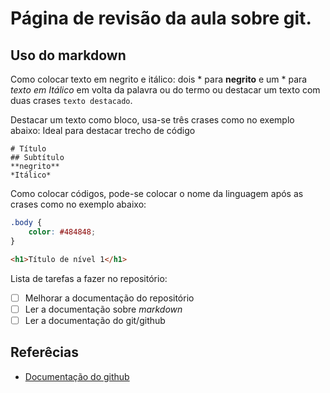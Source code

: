 # Página de revisão da aula sobre git.
## Uso do markdown

Como colocar texto em negrito e itálico: dois * para
**negrito**  e um * para *texto em Itálico* em volta da palavra ou do termo ou destacar um texto com duas crases ``texto destacado``.

Destacar um texto como bloco, usa-se três crases como no exemplo abaixo:
Ideal para destacar trecho de código
```
# Título
## Subtítulo
**negrito**
*Itálico* 
```

Como colocar códigos, pode-se colocar o nome da linguagem após as crases como no exemplo abaixo:

```css
.body {
    color: #484848;
}
```
```html
<h1>Título de nível 1</h1>
```
Lista de tarefas a fazer no repositório:

- [ ] Melhorar a documentação do repositório
- [ ] Ler a documentação sobre *markdown*
- [ ] Ler a documentação do git/github

## Referêcias
* [Documentação do github](https://docs.github.com/pt/get-started/writing-on-github/getting-started-with-writing-and-formatting-on-github/basic-writing-and-formatting-syntax#headings)
